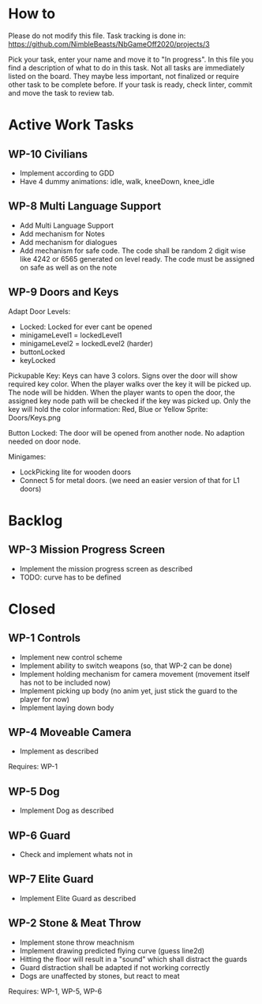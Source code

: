 # How to

Please do not modify this file. Task tracking is done in:
https://github.com/NimbleBeasts/NbGameOff2020/projects/3

Pick your task, enter your name and move it to "In progress". In this file you find a description of what to do in this task. Not all tasks are immediately listed on the board. They maybe less important, not finalized or require other task to be complete before. If your task is ready, check linter, commit and move the task to review tab.

# Active Work Tasks

## WP-10 Civilians

- Implement according to GDD
- Have 4 dummy animations: idle, walk, kneeDown, knee_idle

## WP-8 Multi Language Support

- Add Multi Language Support
- Add mechanism for Notes
- Add mechanism for dialogues
- Add mechanism for safe code. The code shall be random 2 digit wise like 4242 or 6565 generated on level ready. The code must be assigned on safe as well as on the note

## WP-9 Doors and Keys

Adapt Door Levels:

- Locked: Locked for ever cant be opened
- minigameLevel1 = lockedLevel1
- minigameLevel2 = lockedLevel2 (harder)
- buttonLocked
- keyLocked

Pickupable Key:
Keys can have 3 colors. Signs over the door will show required key color. When the player walks over the key it will be picked up. The node will be hidden. When the player wants to open the door, the assigned key node path will be checked if the key was picked up.
Only the key will hold the color information: Red, Blue or Yellow
Sprite: Doors/Keys.png

Button Locked:
The door will be opened from another node. No adaption needed on door node.

Minigames:

- LockPicking lite for wooden doors
- Connect 5 for metal doors. (we need an easier version of that for L1 doors)

# Backlog

## WP-3 Mission Progress Screen

- Implement the mission progress screen as described
- TODO: curve has to be defined

# Closed

## WP-1 Controls

- Implement new control scheme
- Implement ability to switch weapons (so, that WP-2 can be done)
- Implement holding mechanism for camera movement (movement itself has not to be included now)
- Implement picking up body (no anim yet, just stick the guard to the player for now)
- Implement laying down body

## WP-4 Moveable Camera

- Implement as described

Requires: WP-1

## WP-5 Dog

- Implement Dog as described

## WP-6 Guard

- Check and implement whats not in

## WP-7 Elite Guard

- Implement Elite Guard as described

## WP-2 Stone & Meat Throw

- Implement stone throw meachnism
- Implement drawing predicted flying curve (guess line2d)
- Hitting the floor will result in a "sound" which shall distract the guards
- Guard distraction shall be adapted if not working correctly
- Dogs are unaffected by stones, but react to meat

Requires: WP-1, WP-5, WP-6

